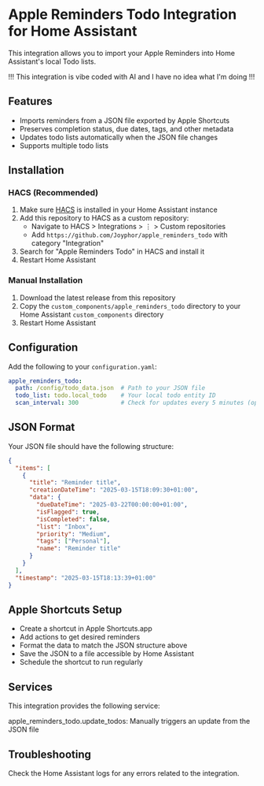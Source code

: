 # Apple Reminders Todo Integration for Home Assistant

This integration allows you to import your Apple Reminders into Home Assistant's local Todo lists. 

!!! This integration is vibe coded with AI and I have no idea what I'm doing !!!

## Features

- Imports reminders from a JSON file exported by Apple Shortcuts
- Preserves completion status, due dates, tags, and other metadata
- Updates todo lists automatically when the JSON file changes
- Supports multiple todo lists

## Installation

### HACS (Recommended)

1. Make sure [HACS](https://hacs.xyz/) is installed in your Home Assistant instance
2. Add this repository to HACS as a custom repository:
   - Navigate to HACS > Integrations > ⋮ > Custom repositories
   - Add `https://github.com/Joyphor/apple_reminders_todo` with category "Integration"
3. Search for "Apple Reminders Todo" in HACS and install it
4. Restart Home Assistant

### Manual Installation

1. Download the latest release from this repository
2. Copy the `custom_components/apple_reminders_todo` directory to your Home Assistant `custom_components` directory
3. Restart Home Assistant

## Configuration

Add the following to your `configuration.yaml`:

```yaml
apple_reminders_todo:
  path: /config/todo_data.json  # Path to your JSON file
  todo_list: todo.local_todo    # Your local todo entity ID
  scan_interval: 300            # Check for updates every 5 minutes (optional)
```

## JSON Format

Your JSON file should have the following structure:

```json
{
  "items": [
    {
      "title": "Reminder title",
      "creationDateTime": "2025-03-15T18:09:30+01:00",
      "data": {
        "dueDateTime": "2025-03-22T00:00:00+01:00",
        "isFlagged": true,
        "isCompleted": false,
        "list": "Inbox",
        "priority": "Medium",
        "tags": ["Personal"],
        "name": "Reminder title"
      }
    }
  ],
  "timestamp": "2025-03-15T18:13:39+01:00"
}
```

## Apple Shortcuts Setup

- Create a shortcut in Apple Shortcuts.app
- Add actions to get desired reminders
- Format the data to match the JSON structure above
- Save the JSON to a file accessible by Home Assistant
- Schedule the shortcut to run regularly

## Services

This integration provides the following service:

apple_reminders_todo.update_todos: Manually triggers an update from the JSON file

## Troubleshooting

Check the Home Assistant logs for any errors related to the integration.

